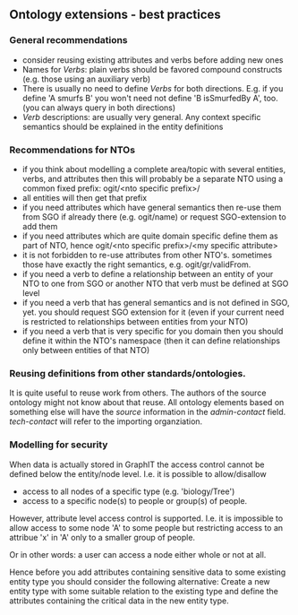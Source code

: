 ## Ontology extensions - best practices

### General recommendations

* consider reusing existing attributes and verbs before adding new ones
* Names for _Verbs_: plain verbs should be favored compound constructs (e.g. those using an auxiliary verb)
* There is usually no need to define _Verbs_ for both directions. E.g. if you define 'A smurfs B' you won't need not define 'B isSmurfedBy A', too.  (you can always query in both directions)
* _Verb_ descriptions: are usually very general. Any context specific semantics should be explained in the entity definitions

### Recommendations for NTOs

* if you think about modelling a complete area/topic with several entities, verbs, and attributes then this will probably be a separate NTO using a common fixed prefix: ogit/&lt;nto specific prefix&gt;/
* all entities will then get that prefix
* if you need attributes which have general semantics then re-use them from SGO if already there (e.g. ogit/name) or request SGO-extension to add them
* if you need attributes which are quite domain specific define them as part of NTO, hence ogit/&lt;nto specific prefix&gt;/&lt;my specific attribute&gt;
* it is not forbidden to re-use attributes from other NTO's. sometimes those have exactly the right semantics, e.g. ogit/gr/validFrom.
* if you need a verb to define a relationship between an entity of your NTO to one from SGO or another NTO that verb must be defined at SGO level
* if you need a verb that has general semantics and is not defined in SGO, yet.
  you should request SGO extension for it (even if your current need is restricted to relationships between entities from your NTO)
* if you need a verb that is very specific for you domain then you should define it within the NTO's namespace (then it can define relationships only between entities of that NTO)

### Reusing definitions from other standards/ontologies.

It is quite useful to reuse work from others. The authors of the source ontology might not know about that reuse. 
All ontology elements based on something else will have the _source_ information in the *admin-contact* field. *tech-contact* will refer to the importing organziation.

### Modelling for security

When data is actually stored in GraphIT the access control cannot be defined below the entity/node level. I.e. it is possible to allow/disallow
* access to all nodes of a specific type (e.g. 'biology/Tree')
* access to a specific node(s) 
to people or group(s) of people.

However, attribute level access control is supported. I.e. it is impossible to allow access to some node 'A' to some people but restricting access to an attribue 'x' in 'A' only to a smaller group of people.

Or in other words: a user can access a node either whole or not at all.

Hence before you add attributes containing sensitive data to some existing entity type you should consider the following alternative: Create a new entity type with some suitable relation to the existing type and define the attributes containing the critical data in the new entity type.
   

